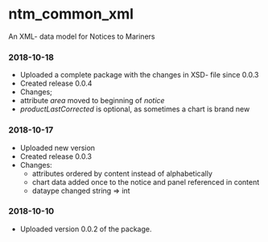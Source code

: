 # ntm_common_xml
An XML- data model for Notices to Mariners

### 2018-10-18
  * Uploaded a complete package with the changes in XSD- file since 0.0.3
   * Created release 0.0.4
  * Changes;
   * attribute *area* moved to beginning of *notice*
   * *productLastCorrected* is optional, as sometimes a chart is brand new
  
### 2018-10-17
  * Uploaded new version
  * Created release 0.0.3
  * Changes: 
    * attributes ordered by content instead of alphabetically
    * chart data added once to the notice and panel referenced in content
    * <producingAgencyS62/> dataype changed string => int

### 2018-10-10
  * Uploaded version 0.0.2 of the package.
